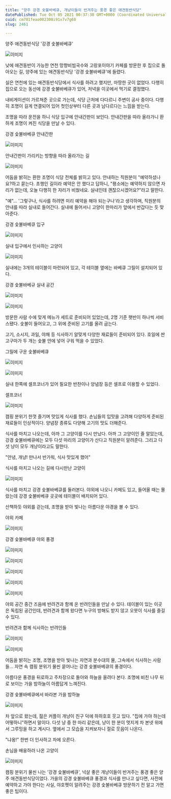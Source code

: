 ```yaml
---
title: "양주 강경 숯불바베큐, 개냥이들이 반겨주는 풍경 좋은 애견동반식당"
datePublished: Tue Oct 05 2021 00:37:38 GMT+0000 (Coordinated Universal Time)
cuid: cm701feao002308i91x7v7g68
slug: 2461

---
```



양주 애견동반식당 '강경 숯불바베큐'

![이미지](https://cdn.hashnode.com/res/hashnode/image/upload/v1739251414626/318c223d-e565-4253-b5dd-2192b0cafd82.jpeg)

낮에 애견동반이 가능한 연천 망향비빔국수와 고랑포이야기 카페를 방문한 후 집으로 돌아오는 길, 양주에 있는 애견동반식당 '강경 숯불바베큐'에 들렸다.

실은 연천에 있는 애견동반식당에서 식사를 하려고 했지만, 마땅한 곳이 없었다. 다행히 집으로 오는 동선에 강경 숯불바베큐가 있어, 저녁을 이곳에서 먹기로 결정했다.

내비게이션이 가르쳐준 곳으로 가는데, 식당 근처에 다다르니 주변이 공사 중이다. 다행히 조명이 길게 연결되어 있어 첫인상부터 다른 곳과 남다르다는 느낌을 받는다.

조명을 따라 운전을 하니 식당 입구에 안내간판이 보인다. 안내간판을 따라 올라가니 환하게 조명이 켜진 식당을 만날 수 있다.

강경 숯불바베큐 안내간판

![이미지](https://cdn.hashnode.com/res/hashnode/image/upload/v1739251417282/804d4f46-94b4-4ec6-9ec5-4cf02516fa80.jpeg)

안내간판이 가리키는 방향을 따라 올라가는 길

![이미지](https://cdn.hashnode.com/res/hashnode/image/upload/v1739251422875/fb448a9f-1e8b-43bc-ba3a-012fe70b67f2.jpeg)

어둠을 밝히는 환한 조명이 식당 전체를 밝히고 있다. 안내하는 직원분이 "예약하셨나요?하고 묻는다. 초행인 길이라 예약은 안 했다고 답하니, "평소에는 예약하지 않으면 자리가 없는데, 오늘 다행히 한 자리가 비웠네요. 실내인데 괜찮으시겠어요?"라고 말한다.

"예"... '그렇구나, 식사를 하려면 미리 예약을 해야 되는구나'라고 생각하며, 직원분의 안내를 따라 실내로 들어간다. 실내에 들어서니 고양이 한마리가 앞에서 반갑다는 듯 맞아준다.

강경 숯불바베큐 입구

![이미지](https://cdn.hashnode.com/res/hashnode/image/upload/v1739251427820/48d25eb8-7ac2-47f4-8767-e5992b1d28b7.jpeg)

실내 입구에서 인사하는 고양이

![이미지](https://cdn.hashnode.com/res/hashnode/image/upload/v1739251431985/e389fea9-7b68-4081-b7d6-10d23be6eaa7.jpeg)

실내에는 3개의 테이블이 마련되어 있고, 각 테이블 옆에는 바베큐 그릴이 설치되어 있다.

강경 숯불바베규 실내 공간

![이미지](https://cdn.hashnode.com/res/hashnode/image/upload/v1739251434872/fc8add71-494b-4c3d-a530-3316c337d70e.jpeg)

![이미지](https://cdn.hashnode.com/res/hashnode/image/upload/v1739251437836/9b365f67-d70e-4f51-82f5-387df0af2c0a.jpeg)

방문한 사람 수에 맞게 메뉴가 세트로 준비되어 있었는데, 2명 기준 햇반이 하나씩 서비스됐다. 숯불이 들어오고, 그 위에 준비된 고기를 올려 굽는다.

고기, 소시지, 과일, 야채 등 식사하기 알맞게 다양한 재료들이 준비되어 있다. 호일에 싼 고구마가 두 개는 숯불 안에 넣어 구워 먹을 수 있었다.

그릴에 구운 숯불바베큐

![이미지](https://cdn.hashnode.com/res/hashnode/image/upload/v1739251440625/6958347b-2208-42e0-81d7-b6d71fe69fc2.jpeg)

![이미지](https://cdn.hashnode.com/res/hashnode/image/upload/v1739251443605/688b950a-c968-4045-9f08-6624279693d7.jpeg)

실내 한쪽에 셀프코너가 있어 필요한 반찬이나 양념장 등은 셀프로 이용할 수 있었다.

셀프코너

![이미지](https://cdn.hashnode.com/res/hashnode/image/upload/v1739251446506/af526a75-db8b-441e-9c67-dd5e2732e1ca.jpeg)

캠핑 분위기 한껏 즐기며 맛있게 식사를 했다. 손님들의 입맛을 고려해 다양하게 준비된 재료들이 인상적이다. 양념장 종류도 다양해 고기의 맛도 더해준다.

식사를 마치고 나오는데, 아까 그 고양이를 다시 만났다. 아까 그 고양이인 줄 알았는데, 강경 숯불바베큐에는 모두 다섯 마리의 고양이가 산다고 직원분이 알려준다. 그리고 다섯 냥이 모두 개냥이라고도 말한다.

"안녕, 개냥! 만나서 반가워, 식사 맛있게 했어"

식사를 마치고 나오는 길에 다시만난 고양이

![이미지](https://cdn.hashnode.com/res/hashnode/image/upload/v1739251449341/a7ad4793-f4d0-4510-a8c9-4ed6a35833e6.jpeg)

식사를 마치고 강경 숯불바베큐를 둘러본다. 야외에 나오니 카페도 있고, 들어올 때는 몰랐는데 강경 숯불바베큐 곳곳에 테이블이 배치되어 있다.

산책하듯 야외를 걷는데, 조명을 받아 빛나는 아름다운 야경을 볼 수 있다.

야외 카페

![이미지](https://cdn.hashnode.com/res/hashnode/image/upload/v1739251452217/f2f50c5f-f800-4d70-a3ec-a67c8fca2c9e.jpeg)

강경 숯불바베큐 야외 풍경

![이미지](https://cdn.hashnode.com/res/hashnode/image/upload/v1739251454984/7e9b0c09-ceb6-458a-aba1-fba855b78a44.jpeg)

![이미지](https://cdn.hashnode.com/res/hashnode/image/upload/v1739251457829/4c77f055-2160-4613-9724-3674d65fdf26.jpeg)

![이미지](https://cdn.hashnode.com/res/hashnode/image/upload/v1739251460829/3238911b-fbc9-4d6a-9aa8-867eeb62ae75.jpeg)

![이미지](https://cdn.hashnode.com/res/hashnode/image/upload/v1739251463836/f9c522a0-caee-4572-81f8-ca2857f640c2.jpeg)

![이미지](https://cdn.hashnode.com/res/hashnode/image/upload/v1739251471705/3a061597-e7ee-4357-93d6-28fed4a8d6fa.jpeg)

야외 공간 중간 즈음에 반려견과 함께 온 반려인들을 만날 수 있다. 테이블이 있는 이곳은 독립된 공간인데, 반려견과 함께 왔다면 누구의 방해도 받지 않고 오븟이 식사를 즐길 수 있다.

반려견과 함께 식사하는 반려인들

![이미지](https://cdn.hashnode.com/res/hashnode/image/upload/v1739251474159/b829b828-7c9d-4809-9f54-b07bab7fa984.jpeg)

![이미지](https://cdn.hashnode.com/res/hashnode/image/upload/v1739251476908/bbfab28e-dc64-410b-9baa-0bd8dcadc32e.jpeg)

어둠을 밝히는 조명, 조명을 받아 빛나는 자연과 분수대의 물, 그속에서 식사하는 사람들... 자연 속 캠핑 분위기 물씬 묻어나는 강경 숯불바베큐의 풍경이다.

아름다운 풍경을 뒤로하고 주차장으로 돌아와 하늘을 올려다 본다. 조명에 비친 나무 뒤로 보이는 가을 밤하늘이 아름답게 느껴진다.

강경 숯불바베큐에서 바라본 가을 밤하늘

![이미지](https://cdn.hashnode.com/res/hashnode/image/upload/v1739251479722/2c429f6e-aaeb-4ef8-9faf-c380312c045c.jpeg)

차 앞으로 왔는데, 젊은 커플이 개냥이 친구 덕에 하하호호 웃고 있다. "집에 가야 하는데 어떻하니"하면서 말이다. 다섯 냥 중 한 마리 같은데, 냥이 한 분이 멋지게 차 본넷 위에서 그루밍을 하고 계시다. 옆에서 그 모습을 지켜보자니 절로 웃음이 나온다.

"냐옹!" 한번 더 인사하고 차에 오른다.

손님을 배웅하러 나온 고양이

![이미지](https://cdn.hashnode.com/res/hashnode/image/upload/v1739251482428/fc70bad2-5fcf-47d6-b4f6-b926bdee630c.jpeg)

캠핑 분위기 물씬 나는 '강경 숯불바베큐', 넉살 좋은 개냥이들이 반겨주는 풍경 좋은 양주 애견동반식당이었다. 가을의 강경 숯불바베큐 풍경과 식사를 만나고 싶다면, 사전에 예약하고 가야 한다는 사실, 야호펫이 알려주는 강경 숯불바베큐 방문하기 전 알고 가면 좋은 팁이다.